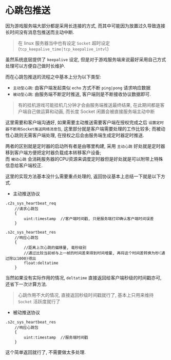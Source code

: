 # 心跳包推送

因为游戏服务端大部分都是采用长连接的方式, 而其中可能因为放置过久导致连接长时间没有消息包推送而主动中断.

> 在 linux 服务器当中也有设定 `Socket` 超时设定(`tcp_keepalive_time|tcp_keepalive_intvl`)

虽然系统底层提供了 `keepalive` 设定, 但是对于游戏服务端来说最好采用自己方式处理可以方便自己做时长维护.

而在心跳包推送的流程之中基本上分为以下类型:

- `主动型心跳`: 由客户端发起类似 `echo` 方式不断 `ping|pong` 请求响应数据
- `被动型心跳`: 由服务端不断定时推送, 客户端则是不断接收协议数据即可.

> 有的挂机游戏可能挂机几分钟才会由服务端推送最终结果, 在此期间都是客户端自己做运算和动画, 而长度 Socket 闲置会被直接服务端主动中断

这里需要和客户端沟通好, 如果需要主动推送需要客户端在授权完成之后 `设置定时器不断用Socket推送网络消息包`,
这里部分就是客户端需要处理的工作比较多; 而被动性心跳则无需客户端处理, 在授权之后会由服务端生成定时器定时推送.

两者的区别就是定时器的启动所有者是由哪里构建, 采用 `主动心跳`
好处就是定时器移到客户端方便把定时器负载成本转移客户设备;  
而 `被动心跳` 会消耗服务器的CPU资源来调度定时器但是好处就是可以附带上特殊信息给客户端校正.

这里的实现方法基本没什么需要重点处理的, 返回协议基本上总结一下就是以下方式.

- 主动推送协议

```plain
.c2s_sys_heartbeat_req
    //请求心跳包
    {
        uint:timestamp  //客户端时间戳, 只是服务端打印确认客户端时间误差
    }

.s2c_sys_heartbeat_res
    //响应心跳包
    {
        //距离上次心跳的偏移量, 毫秒级别
        //通过比较当前帧与上一帧的时间差来得到时间增量, 再将这个时间差转换为秒(通过除以1000)得出
        float:deltatime 
    }
``` 

当然如果没有实际作用的情况, `deltatime` 直接返回给客户端秒级的时间戳亦可, 还省下一次计算方法.

> 心跳作用不大的情况, 直接返回秒级时间戳就行了, 基本上只用来维持 `Socket` 活跃度就行了

- 被动推送协议

```plain
.s2c_sys_heartbeat_res
    //响应心跳包
    {
        uint:timestamp  //服务端时间戳
    }
```

这个简单返回就行了, 不需要做太多处理.


